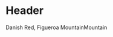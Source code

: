 <!-- TITLE: Beerlist -->
<!-- SUBTITLE: A quick summary of Beerlist -->

# Header
Danish Red, Figueroa MountainMountain

